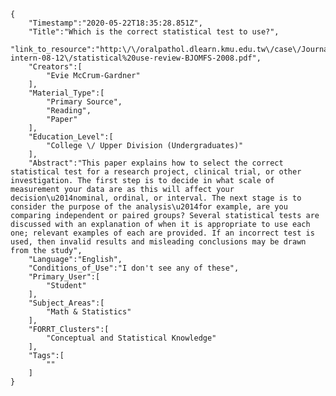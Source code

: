 
    {
        "Timestamp":"2020-05-22T18:35:28.851Z",
        "Title":"Which is the correct statistical test to use?",
        "link_to_resource":"http:\/\/oralpathol.dlearn.kmu.edu.tw\/case\/Journal%20reading-intern-08-12\/statistical%20use-review-BJOMFS-2008.pdf",
        "Creators":[
            "Evie McCrum-Gardner"
        ],
        "Material_Type":[
            "Primary Source",
            "Reading",
            "Paper"
        ],
        "Education_Level":[
            "College \/ Upper Division (Undergraduates)"
        ],
        "Abstract":"This paper explains how to select the correct statistical test for a research project, clinical trial, or other investigation. The first step is to decide in what scale of measurement your data are as this will affect your decision\u2014nominal, ordinal, or interval. The next stage is to consider the purpose of the analysis\u2014for example, are you comparing independent or paired groups? Several statistical tests are discussed with an explanation of when it is appropriate to use each one; relevant examples of each are provided. If an incorrect test is used, then invalid results and misleading conclusions may be drawn from the study",
        "Language":"English",
        "Conditions_of_Use":"I don't see any of these",
        "Primary_User":[
            "Student"
        ],
        "Subject_Areas":[
            "Math & Statistics"
        ],
        "FORRT_Clusters":[
            "Conceptual and Statistical Knowledge"
        ],
        "Tags":[
            ""
        ]
    }
